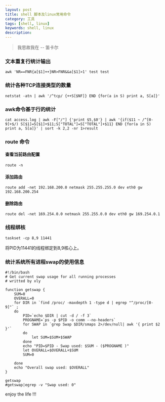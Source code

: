 ```yaml
---
layout: post
title: shell 脚本及linux常用命令
category: 工具
tags: [shell, linux]
keywords: shell, linux
description: 
---
```


> 我思故我在 -- 笛卡尔

### 文本重复行统计输出
    awk 'NR==FNR{a[$1]++}NR>FNR&&a[$1]>1' test test

### 统计各种TCP连接类型的数量
    netstat -atn | awk '/^tcp/ {++S[$NF]} END {for(a in S) print a, S[a]}'

### awk命令基于行的统计
    cat access.log | awk -F["/"] {'print $5,$0'} | awk '{if($11 ~ /^[0-9]+$/) S[$1]=S[$1]+$11;S["TOTAL"]=S["TOTAL"]+$11} END {for(a in S) print a, S[a]}' | sort -k 2,2 -nr 1>result

### route 命令

#### 查看当前路由配置
    route -n

#### 添加路由
    route add -net 192.168.200.0 netmask 255.255.255.0 dev eth0 gw 192.168.200.254

#### 删除路由
    route del -net 169.254.0.0 netmask 255.255.0.0 dev eth0 gw 169.254.0.1


### 线程绑核

    taskset -cp 8,9 11441

将PID为11441的线程绑定到8,9核心上。

### 统计系统所有进程swap的使用信息

	#!/bin/bash
	# Get current swap usage for all running processes
	# writted by xly
	
	function getswap {
	    SUM=0
	    OVERALL=0
	    for DIR in `find /proc/ -maxdepth 1 -type d | egrep "^/proc/[0-9]"` ;
	    do
	        PID=`echo $DIR | cut -d / -f 3`
	        PROGNAME=`ps -p $PID -o comm --no-headers`
	        for SWAP in `grep Swap $DIR/smaps 2>/dev/null| awk '{ print $2 }'`
	        do
	            let SUM=$SUM+$SWAP
	        done
	        echo "PID=$PID - Swap used: $SUM - ($PROGNAME )"
	        let OVERALL=$OVERALL+$SUM
	        SUM=0
		
	    done
	    echo "Overall swap used: $OVERALL"
	}
	
	getswap
	#getswap|egrep -v "Swap used: 0"
	
	
	
	
	
enjoy the life !!!
